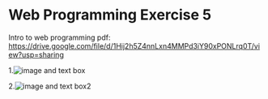 # Web Programming Exercise 5
Intro to web programming pdf: 
https://drive.google.com/file/d/1Hij2h5Z4nnLxn4MMPd3iY90xPONLrq0T/view?usp=sharing


1.![image and text box](https://github.com/user-attachments/assets/2fa045eb-68a4-4dba-af5c-b8a6607ce5f5)



2.![image and text box2](https://github.com/user-attachments/assets/7864800e-1b7e-4d7a-9d18-a7b60a93a39b)




